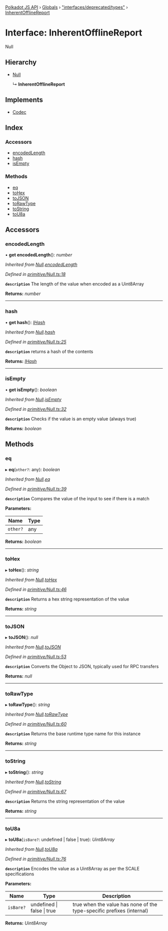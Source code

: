 [Polkadot JS API](../README.md) › [Globals](../globals.md) › ["interfaces/deprecated/types"](../modules/_interfaces_deprecated_types_.md) › [InherentOfflineReport](_interfaces_deprecated_types_.inherentofflinereport.md)

# Interface: InherentOfflineReport

Null

## Hierarchy

* [Null](../classes/_primitive_null_.null.md)

  ↳ **InherentOfflineReport**

## Implements

* [Codec](_types_.codec.md)

## Index

### Accessors

* [encodedLength](_interfaces_deprecated_types_.inherentofflinereport.md#encodedlength)
* [hash](_interfaces_deprecated_types_.inherentofflinereport.md#hash)
* [isEmpty](_interfaces_deprecated_types_.inherentofflinereport.md#isempty)

### Methods

* [eq](_interfaces_deprecated_types_.inherentofflinereport.md#eq)
* [toHex](_interfaces_deprecated_types_.inherentofflinereport.md#tohex)
* [toJSON](_interfaces_deprecated_types_.inherentofflinereport.md#tojson)
* [toRawType](_interfaces_deprecated_types_.inherentofflinereport.md#torawtype)
* [toString](_interfaces_deprecated_types_.inherentofflinereport.md#tostring)
* [toU8a](_interfaces_deprecated_types_.inherentofflinereport.md#tou8a)

## Accessors

###  encodedLength

• **get encodedLength**(): *number*

*Inherited from [Null](../classes/_primitive_null_.null.md).[encodedLength](../classes/_primitive_null_.null.md#encodedlength)*

*Defined in [primitive/Null.ts:18](https://github.com/polkadot-js/api/blob/6b74ea39c2/packages/types/src/primitive/Null.ts#L18)*

**`description`** The length of the value when encoded as a Uint8Array

**Returns:** *number*

___

###  hash

• **get hash**(): *[IHash](_types_.ihash.md)*

*Inherited from [Null](../classes/_primitive_null_.null.md).[hash](../classes/_primitive_null_.null.md#hash)*

*Defined in [primitive/Null.ts:25](https://github.com/polkadot-js/api/blob/6b74ea39c2/packages/types/src/primitive/Null.ts#L25)*

**`description`** returns a hash of the contents

**Returns:** *[IHash](_types_.ihash.md)*

___

###  isEmpty

• **get isEmpty**(): *boolean*

*Inherited from [Null](../classes/_primitive_null_.null.md).[isEmpty](../classes/_primitive_null_.null.md#isempty)*

*Defined in [primitive/Null.ts:32](https://github.com/polkadot-js/api/blob/6b74ea39c2/packages/types/src/primitive/Null.ts#L32)*

**`description`** Checks if the value is an empty value (always true)

**Returns:** *boolean*

## Methods

###  eq

▸ **eq**(`other?`: any): *boolean*

*Inherited from [Null](../classes/_primitive_null_.null.md).[eq](../classes/_primitive_null_.null.md#eq)*

*Defined in [primitive/Null.ts:39](https://github.com/polkadot-js/api/blob/6b74ea39c2/packages/types/src/primitive/Null.ts#L39)*

**`description`** Compares the value of the input to see if there is a match

**Parameters:**

Name | Type |
------ | ------ |
`other?` | any |

**Returns:** *boolean*

___

###  toHex

▸ **toHex**(): *string*

*Inherited from [Null](../classes/_primitive_null_.null.md).[toHex](../classes/_primitive_null_.null.md#tohex)*

*Defined in [primitive/Null.ts:46](https://github.com/polkadot-js/api/blob/6b74ea39c2/packages/types/src/primitive/Null.ts#L46)*

**`description`** Returns a hex string representation of the value

**Returns:** *string*

___

###  toJSON

▸ **toJSON**(): *null*

*Inherited from [Null](../classes/_primitive_null_.null.md).[toJSON](../classes/_primitive_null_.null.md#tojson)*

*Defined in [primitive/Null.ts:53](https://github.com/polkadot-js/api/blob/6b74ea39c2/packages/types/src/primitive/Null.ts#L53)*

**`description`** Converts the Object to JSON, typically used for RPC transfers

**Returns:** *null*

___

###  toRawType

▸ **toRawType**(): *string*

*Inherited from [Null](../classes/_primitive_null_.null.md).[toRawType](../classes/_primitive_null_.null.md#torawtype)*

*Defined in [primitive/Null.ts:60](https://github.com/polkadot-js/api/blob/6b74ea39c2/packages/types/src/primitive/Null.ts#L60)*

**`description`** Returns the base runtime type name for this instance

**Returns:** *string*

___

###  toString

▸ **toString**(): *string*

*Inherited from [Null](../classes/_primitive_null_.null.md).[toString](../classes/_primitive_null_.null.md#tostring)*

*Defined in [primitive/Null.ts:67](https://github.com/polkadot-js/api/blob/6b74ea39c2/packages/types/src/primitive/Null.ts#L67)*

**`description`** Returns the string representation of the value

**Returns:** *string*

___

###  toU8a

▸ **toU8a**(`isBare?`: undefined | false | true): *Uint8Array*

*Inherited from [Null](../classes/_primitive_null_.null.md).[toU8a](../classes/_primitive_null_.null.md#tou8a)*

*Defined in [primitive/Null.ts:76](https://github.com/polkadot-js/api/blob/6b74ea39c2/packages/types/src/primitive/Null.ts#L76)*

**`description`** Encodes the value as a Uint8Array as per the SCALE specifications

**Parameters:**

Name | Type | Description |
------ | ------ | ------ |
`isBare?` | undefined &#124; false &#124; true | true when the value has none of the type-specific prefixes (internal)  |

**Returns:** *Uint8Array*
